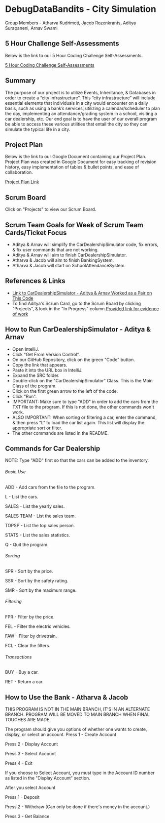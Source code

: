 # DebugDataBandits - City Simulation

Group Members - Atharva Kudrimoti, Jacob Rozenkrants, Aditya Surapaneni, Arnav Swami

## 5 Hour Challenge Self-Assessments

Below is the link to our 5 Hour Coding Challenge Self-Assessments.

[5 Hour Coding Challenge Self-Assessments](https://docs.google.com/document/d/1t3HyMfHYAdfMq5ExskkMa_yAuScE9bmNFl6bsYqzwdY/edit?usp=sharing)

## Summary

The purpose of our project is to utilize Events, Inheritance, & Databases in order to create a “city infrastructure”. This “city infrastructure” will include essential elements that individuals in a city would encounter on a daily basis, such as using a bank’s services, utilizing a calendar/scheduler to plan the day, implementing an attendance/grading system in a school, visiting a car dealership, etc. Our end goal is to have the user of our overall program be able to access these various utilities that entail the city so they can simulate the typical life in a city.

## Project Plan

Below is the link to our Google Document containing our Project Plan. Project Plan was created in Google Document for easy tracking of revision history, easy implementation of tables & bullet points, and ease of collaboration.

[Project Plan Link](https://docs.google.com/document/d/1SD-CuWtx4IgmEOpG97WEE2w6nvn8La3Yk7JviVUhdwo/edit?usp=sharing)

## Scrum Board

Click on "Projects" to view our Scrum Board.

## Scrum Team Goals for Week of Scrum Team Cards/Ticket Focus

- Aditya & Arnav will simplify the CarDealershipSimulator code, fix errors, & fix user commands that are not working.
- Aditya & Arnav will aim to finish CarDealershipSimulator.
- Atharva & Jacob will aim to finish BankingSystem.
- Atharva & Jacob will start on SchoolAttendanceSystem.

## References & Links

- [Link to CarDealershipSimulator - Aditya & Arnav Worked as a Pair on This Code](https://github.com/AdityaS1426/DebugDataBandits-CitySimulation/tree/main/src)
- To find Aditya's Scrum Card, go to the Scrum Board by clicking "Projects", & look in the "In Progress" column.[Provided link for evidence of work](https://github.com/AdityaS1426/DebugDataBandits-CitySimulation/tree/bank-init/.idea)
## How to Run CarDealershipSimulator - Aditya & Arnav
- Open IntelliJ.
- Click "Get From Version Control".
- On our GitHub Repository, click on the green "Code" button.
- Copy the link that appears.
- Paste it into the URL box in IntelliJ.
- Expand the SRC folder.
- Double-click on the "CarDealershipSimulator" Class. This is the Main Class of the program.
- Click on the first green arrow to the left of the code.
- Click "Run".
- IMPORTANT: Make sure to type "ADD" in order to add the cars from the TXT file to the program. If this is not done, the other commands won't work.
- ALSO IMPORTANT: When sorting or filtering a car, enter the command, & then press "L" to load the car list again. This list will display the appropriate sort or filter.
- The other commands are listed in the README.
## Commands for Car Dealership

NOTE: Type "ADD" first so that the cars can be added to the inventory.

###### Basic Use

ADD - Add cars from the file to the program.

L - List the cars.

SALES - List the yearly sales.

SALES TEAM - List the sales team.

TOPSP - List the top sales person.

STATS - List the sales statistics.

Q - Quit the program.

###### Sorting

SPR - Sort by the price.

SSR - Sort by the safety rating.

SMR - Sort by the maximum range.

###### Filtering

FPR - Filter by the price.

FEL - Filter the electric vehicles.

FAW - Filter by drivetrain.

FCL - Clear the filters.

###### Transactions

BUY - Buy a car.

RET - Return a car.

## How to Use the Bank - Atharva & Jacob

THIS PROGRAM IS NOT IN THE MAIN BRANCH, IT'S IN AN ALTERNATE BRANCH. PROGRAM WILL BE MOVED TO MAIN BRANCH WHEN FINAL TOUCHES ARE MADE.

The program should give you options of whether one wants to create, display, or select an account.
Press 1 - Create Account

Press 2 - Display Account

Press 3 - Select Account

Press 4 - Exit

If you choose to Select Account, you must type in the Account ID number as listed in the "Display Account" section.

After you select Account

Press 1 - Deposit

Press 2 - Withdraw (Can only be done if there's money in the account.)

Press 3 - Get Balance
